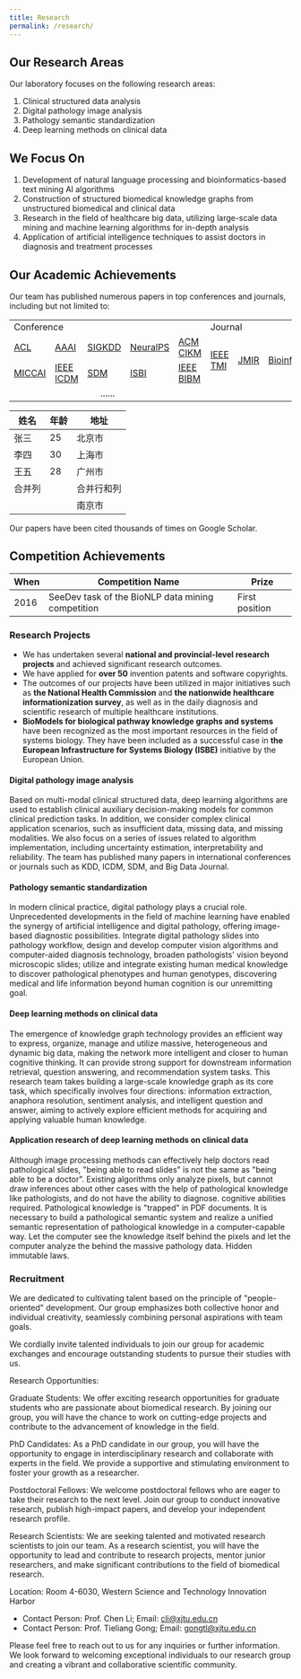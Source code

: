 ```yaml
---
title: Research
permalink: /research/
---
```


## Our Research Areas
Our laboratory focuses on the following research areas:

1. Clinical structured data analysis
2. Digital pathology image analysis
3. Pathology semantic standardization
4. Deep learning methods on clinical data

## We Focus On 
1. Development of natural language processing and bioinformatics-based text mining AI algorithms
2. Construction of structured biomedical knowledge graphs from unstructured biomedical and clinical data
3. Research in the field of healthcare big data, utilizing large-scale data mining and machine learning algorithms for in-depth analysis
4. Application of artificial intelligence techniques to assist doctors in diagnosis and treatment processes

## Our Academic Achievements
Our team has published numerous papers in top conferences and journals, including but not limited to:

<table>
  <tr>
    <td colspan="5">Conference</td>
    <td colspan="5">Journal</td>
  </tr>
  <tr>
    <td><a href="https://www.aclweb.org/portal/">ACL</td>
    <td><a href="https://aaai.org/">AAAI</td>
    <td><a href="https://www.kdd.org/">SIGKDD</td>
    <td><a href="https://neurips.cc/">NeuralPS</td>
    <td><a href="https://dl.acm.org/conference/cikm">ACM CIKM</td>
    <td rowspan="2"><a href="https://ieeexplore.ieee.org/xpl/RecentIssue.jsp?punumber=42">IEEE TMI</td>
    <td rowspan="2"><a href="https://www.jmir.org/">JMIR</td>
    <td rowspan="2"><a href="https://academic.oup.com/bioinformatics/">Bioinformatics</td>
    <td rowspan="2"><a href="https://www.sciencedirect.com/journal/medical-image-analysis">MediA</td>
    <td rowspan="2"><a href="https://ieeexplore.ieee.org/xpl/RecentIssue.jsp?punumber=6221020">JBHI</td>
  </tr>
  <tr>
    <td><a href="http://www.miccai.org/">MICCAI</td>
    <td><a href="https://ieeexplore.ieee.org/xpl/conhome/1000179/all-proceedings">IEEE ICDM</td>
    <td><a href="https://www.siam.org/conferences/cm/conference/sdm24">SDM</td>
    <td><a href="https://ieeexplore.ieee.org/xpl/conhome/1000080/all-proceedings">ISBI</td>
    <td><a href="http://ieeebibm.org/">IEEE BIBM</td>
  </tr>
  <tr>
    <td colspan="5"  align="center">......</td>
    <td colspan="5"  align="center">......</td>
  </tr>
</table>

| 姓名 | 年龄 | 地址         |
|------|------|--------------|
| 张三 | 25   | 北京市       |
| 李四 | 30   | 上海市       |
| 王五 | 28   | 广州市       |
| 合并列     || 合并行和列   |
|      |      | 南京市       |

Our papers have been cited thousands of times on Google Scholar.

## Competition Achievements
|When|Competition Name|Prize|
|----|----|----|
|2016|SeeDev task of the BioNLP data mining competition|First position|

### Research Projects
- We has undertaken several **national and provincial-level research projects** and achieved significant research outcomes. 
- We have applied for **over 50** invention patents and software copyrights. 
- The outcomes of our projects have been utilized in major initiatives such as **the National Health Commission** and **the nationwide healthcare informationization survey**, as well as in the daily diagnosis and scientific research of multiple healthcare institutions.
- **BioModels for biological pathway knowledge graphs and systems** have been recognized as the most important resources in the field of systems biology. They have been included as a successful case in **the European Infrastructure for Systems Biology (ISBE)** initiative by the European Union.

#### Digital pathology image analysis
Based on multi-modal clinical structured data, deep learning algorithms are used to establish clinical auxiliary decision-making models for common clinical prediction tasks. In addition, we consider complex clinical application scenarios, such as insufficient data, missing data, and missing modalities. We also focus on a series of issues related to algorithm implementation, including uncertainty estimation, interpretability and reliability. The team has published many papers in international conferences or journals such as KDD, ICDM, SDM, and Big Data Journal.

#### Pathology semantic standardization
In modern clinical practice, digital pathology plays a crucial role. Unprecedented developments in the field of machine learning have enabled the synergy of artificial intelligence and digital pathology, offering image-based diagnostic possibilities. Integrate digital pathology slides into pathology workflow, design and develop computer vision algorithms and computer-aided diagnosis technology, broaden pathologists' vision beyond microscopic slides; utilize and integrate existing human medical knowledge to discover pathological phenotypes and human genotypes, discovering medical and life information beyond human cognition is our unremitting goal.

#### Deep learning methods on clinical data
The emergence of knowledge graph technology provides an efficient way to express, organize, manage and utilize massive, heterogeneous and dynamic big data, making the network more intelligent and closer to human cognitive thinking. It can provide strong support for downstream information retrieval, question answering, and recommendation system tasks. This research team takes building a large-scale knowledge graph as its core task, which specifically involves four directions: information extraction, anaphora resolution, sentiment analysis, and intelligent question and answer, aiming to actively explore efficient methods for acquiring and applying valuable human knowledge.

#### Application research of deep learning methods on clinical data
Although image processing methods can effectively help doctors read pathological slides, "being able to read slides" is not the same as "being able to be a doctor". Existing algorithms only analyze pixels, but cannot draw inferences about other cases with the help of pathological knowledge like pathologists, and do not have the ability to diagnose. cognitive abilities required. Pathological knowledge is "trapped" in PDF documents. It is necessary to build a pathological semantic system and realize a unified semantic representation of pathological knowledge in a computer-capable way. Let the computer see the knowledge itself behind the pixels and let the computer analyze the behind the massive pathology data. Hidden immutable laws.        
        

### Recruitment

We are dedicated to cultivating talent based on the principle of "people-oriented" development. Our group emphasizes both collective honor and individual creativity, seamlessly combining personal aspirations with team goals.

We cordially invite talented individuals to join our group for academic exchanges and encourage outstanding students to pursue their studies with us.

Research Opportunities:

Graduate Students: We offer exciting research opportunities for graduate students who are passionate about biomedical research. By joining our group, you will have the chance to work on cutting-edge projects and contribute to the advancement of knowledge in the field.

PhD Candidates: As a PhD candidate in our group, you will have the opportunity to engage in interdisciplinary research and collaborate with experts in the field. We provide a supportive and stimulating environment to foster your growth as a researcher.

Postdoctoral Fellows: We welcome postdoctoral fellows who are eager to take their research to the next level. Join our group to conduct innovative research, publish high-impact papers, and develop your independent research profile.

Research Scientists: We are seeking talented and motivated research scientists to join our team. As a research scientist, you will have the opportunity to lead and contribute to research projects, mentor junior researchers, and make significant contributions to the field of biomedical research.

Location: Room 4-6030, Western Science and Technology Innovation Harbor
- Contact Person: Prof. Chen Li; Email: [cli@xjtu.edu.cn](cli@xjtu.edu.cn)
- Contact Person: Prof. Tieliang Gong; Email: [gongtl@xjtu.edu.cn](gongtl@xjtu.edu.cn)

Please feel free to reach out to us for any inquiries or further information. We look forward to welcoming exceptional individuals to our research group and creating a vibrant and collaborative scientific community.